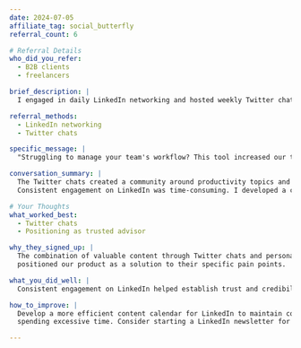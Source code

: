 ```yaml
---
date: 2024-07-05
affiliate_tag: social_butterfly
referral_count: 6

# Referral Details
who_did_you_refer:
  - B2B clients
  - freelancers

brief_description: |
  I engaged in daily LinkedIn networking and hosted weekly Twitter chats on productivity topics.

referral_methods:
  - LinkedIn networking
  - Twitter chats

specific_message: |
  "Struggling to manage your team's workflow? This tool increased our team's efficiency by 40%. DM for a free trial!"

conversation_summary: |
  The Twitter chats created a community around productivity topics and positioned our product as a go-to solution.
  Consistent engagement on LinkedIn was time-consuming. I developed a content calendar to stay organized and consistent.

# Your Thoughts
what_worked_best:
  - Twitter chats
  - Positioning as trusted advisor

why_they_signed_up: |
  The combination of valuable content through Twitter chats and personalized outreach on LinkedIn 
  positioned our product as a solution to their specific pain points.

what_you_did_well: |
  Consistent engagement on LinkedIn helped establish trust and credibility.

how_to_improve: |
  Develop a more efficient content calendar for LinkedIn to maintain consistency without 
  spending excessive time. Consider starting a LinkedIn newsletter for deeper network nurturing.

---
```

